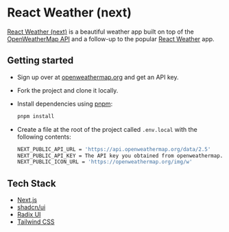 # React Weather (next)

[React Weather (next)](https://react-weather-next.denniskigen.com) is a beautiful weather app built on top of the [OpenWeatherMap API](https://openweathermap.org/api) and a follow-up to the popular [React Weather](https://react-weather.denniskigen.com) app.

## Getting started

- Sign up over at [openweathermap.org](https://openweathermap.org) and get an API key.
- Fork the project and clone it locally.
- Install dependencies using [pnpm](https://pnpm.io/installation):

  ```sh
  pnpm install
  ```

- Create a file at the root of the project called `.env.local` with the following contents:

  ```sh
  NEXT_PUBLIC_API_URL = 'https://api.openweathermap.org/data/2.5'
  NEXT_PUBLIC_API_KEY = The API key you obtained from openweathermap.org
  NEXT_PUBLIC_ICON_URL = 'https://openweathermap.org/img/w'
  ```

## Tech Stack

- [Next.js](https://nextjs.org)
- [shadcn/ui](https://ui.shadcn.com)
- [Radix UI](https://radix-ui.com)
- [Tailwind CSS](https://tailwindcss.com)